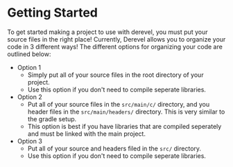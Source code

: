 # Getting Started
To get started making a project to use with derevel, you must put your source files in the right place! Currently, Derevel allows you to organize your code in 3 different ways! The different options for organizing your code are outlined below:

* Option 1
  * Simply put all of your source files in the root directory of your project.
  * Use this option if you don't need to compile seperate libraries.
* Option 2
  * Put all of your source files in the `src/main/c/` directory, and you header files in the `src/main/headers/` directory. This is very similar to the gradle setup.
  * This option is best if you have libraries that are compiled seperately and must be linked with the main project.
* Option 3
  * Put all of your source and headers filed in the `src/` directory.
  * Use this option if you don't need to compile seperate libraries.
